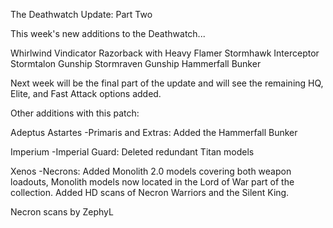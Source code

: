 The Deathwatch Update: Part Two

This week's new additions to the Deathwatch...

Whirlwind
Vindicator
Razorback with Heavy Flamer
Stormhawk Interceptor
Stormtalon Gunship
Stormraven Gunship
Hammerfall Bunker

Next week will be the final part of the update and will see the remaining HQ, Elite, and Fast Attack options added.

Other additions with this patch:

Adeptus Astartes
-Primaris and Extras: Added the Hammerfall Bunker

Imperium
-Imperial Guard: Deleted redundant Titan models

Xenos
-Necrons: Added Monolith 2.0 models covering both weapon loadouts, Monolith models now located in the Lord of War part of the collection. Added HD scans of Necron Warriors and the Silent King.

Necron scans by ZephyL
